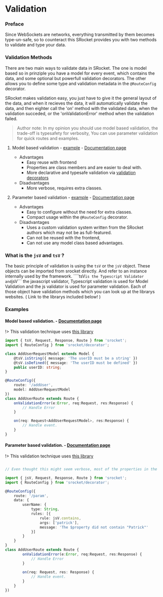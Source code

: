 # Validation

### Preface

Since WebSockets are networks, everything transmitted by them becomes type-un-safe, so to counteract this
SRocket provides you with two methods to validate and type your data.

### Validation Methods

There are two main ways to validate data in SRocket. The one is model based so in prinziple you have a model
for every event, which contains the data, and some optional but powerfull validation decorators. The other
allows you to define some type and validation metadata in the ``` @RouteConfig ``` decorator.

SRocket makes validation easy, you just have to give it the general layout of the data, and when it recieves
the data, it will automatically validate the data, and then eighter call the 'on' method with the validated data, when the validation succeded, or the 'onValidationError' method when the validation failed.

> Author note: In my opinion you should use model based validation, the trade-off is typesafety for verbosity, You can use parameter validation for quick routes and examples.

1. Model based validation - [example](/validation?id=model-based-validation) - [Documentation page](/model-validation)
	- Advantages
		- Easy reuse with frontend
		- Properties are class members and are easier to deal with.
		- More declarative and typesafe validation via [validation decorators](https://www.npmjs.com/package/validator.ts)
	- Disadvantages
		- More verbose, requires extra classes.

2. Parameter based validation - [example](/validation?id=parameter-based-validation) - [Documentation page](/parameter-validation)
	- Advantages
		- Easy to configure without the need for extra classes.
		- Compact usage within the ``` @RouteConfig ``` decorator.
	- Disadvantages
		- Uses a custom validation system written from the SRocket authors which may not be as full-featured.
		- Can not be reused with the frontend,
		- Can not use any model class based advantages.


### What is the ```jsV``` and ```tsV``` ?

The basic principle of validation is using the ```tsV``` or the ```jsV``` object. These objects can be imported from srocket directly. And refer to an instance internally used by the framework.
````tsV``` is the Typescript Validator and ```jsV``` the javascript validator, Typescript validation is used for Model Validation and the js validator is used for parameter validation.
Each of those object have validation methods which you can look up at the librarys websites. ( Link to the librarys included below! )

### Examples

#### Model based validation. - [Documentation page](/model-validation)

!> This validation technique uses [this library](https://github.com/typestack/class-validator)

```ts
import { tsV, Request, Response, Route } from 'srocket';
import { RouteConfig } from 'srocket/decorator';

class AddUserRequestModel extends Model {
	@tsV.isString({ message: 'The userID must be a string' })
	@tsV.isDefined({ message: 'The userID must be defined' })
	public userID: string;
}

@RouteConfig({
	route: '/addUser',
	model: AddUserRequestModel
})
class AddUserRoute extends Route {
	onValidationError(e:Error, req:Request, res:Response) {
		// Handle Error
	}

	on(req: Request<AddUserRequestModel>, res:Response) {
		// Handle event.
	}
}

```

#### Parameter based validation. - [Documentation page](/parameter-validation)

!> This validation technique uses [this library](https://github.com/chriso/validator.js)

```ts

// Even thought this might seem verbose, most of the properties in the data object are optional.

import { jsV, Request, Response, Route } from 'srocket';
import { RouteConfig } from 'srocket/decorator';

@RouteConfig({
	route: '/param',
	data: {
		userName: {
			type: String, 
			rules: [{
				rule: jsV.contains,
				args: ['patrick'],
				message: 'The $property did not contain "Patrick"'
			}]
		}
	}
}
class AddUserRoute extends Route {
		onValidationError(e:Error, req:Request, res:Response) {
			// Handle Error
		}
		
		on(req: Request, res: Response) {
			// Handle event.
		}
	}
})
```